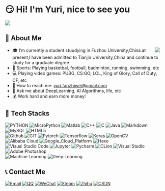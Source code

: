 # :smirk: Hi! I'm Yuri, nice to see you
![](https://www.hualigs.cn/image/60af2d1ea3ef2.jpg)
## :eyes: About Me
<img align="right" src="https://github-readme-stats.vercel.app/api?username=FanDady&show_icons=true&icon_color=CE1D2D&text_color=718096&bg_color=ffffff&hide_title=true" />  

- :mortar_board: I’m currently a student stuudying in Fuzhou University,China.at present,I have been admitted to Tianjin University,China and continue to study for a graduate degree
- :muscle: Sports: Playing basketbal, football, badminton, running, swimming, etc
- :computer: Playing video games: PUBG, CS:GO, LOL, King of Glory, Call of Duty, CF, etc
- :email: How to reach me: [yuri.fanzhiwei@gmail.com](yuri.fanzhiwei@gmail.com)
- 💬 Ask me about DeepLearning, AI Algorithms, life, etc
- :moneybag: Work hard and earn more money!

## :wrench: Tech Stacks
![PYTHON](https://img.shields.io/badge/-Python-333333?style=flat&logo=python&logoColor=white)
![MicroPython](https://img.shields.io/badge/-MicroPython-2B2728?style=flat&logo=MicroPython&logoColor=white)
![Matlab](https://img.shields.io/badge/-Matlab-00599C?style=flat&logo=Matlab&logoColor=white)
![C++](https://img.shields.io/badge/-C++-00599C?style=flat&logo=c++&logoColor=white)
![C](https://img.shields.io/badge/-C-A8B9CC?style=flat&logo=c&logoColor=white)
![Java](https://img.shields.io/badge/-Java-007396?style=flat&logo=java&logoColor=white)
![Markdown](https://img.shields.io/badge/-Markdown-333333?style=flat&logo=markdown)
![MySQL](https://img.shields.io/badge/-MySQL-4479A1?style=flat&logo=MySQL&logoColor=white)
![HTML5](https://img.shields.io/badge/-HTML5-E34F26?style=flat&logo=html5&logoColor=white)  
![Github](https://img.shields.io/badge/-Github-181717?style=flat&logo=github&logoColor=white)
![GIT](https://img.shields.io/badge/-Git-F05032?style=flat&logo=git&logoColor=white)
![Pytorch](https://img.shields.io/badge/-Pytorch-EE4C2C?style=flat&logo=pytorch&logoColor=white)
![Tensorflow](https://img.shields.io/badge/-Tensorflow-FF6F00?style=flat&logo=tensorflow&logoColor=white)
![Keras](https://img.shields.io/badge/-Keras-D00000?style=flat&logo=keras&logoColor=white)
![OpenCV](https://img.shields.io/badge/-OpenCV-5C3EE8?style=flat&logo=OpenCV&logoColor=white)
![Alibaba Cloud](https://img.shields.io/badge/-AlibabaCloud-FF6A00?style=flat&logo=Alibaba-Cloud&logoColor=white)
![Google_Cloud_Platform](https://img.shields.io/badge/-Google_Cloud_Platform-1a73e8?style=flat-square&logo=google-cloud&logoColor=white)
![Hexo](https://img.shields.io/badge/-Hexo-0E83D?style=flat&logo=Hexo&logoColor=white)  
![Visual Studio Code](https://img.shields.io/badge/-VisualStudioCode-007ACC?style=flat&logo=Visual-Studio-Code&logoColor=white)
![Jupyter](https://img.shields.io/badge/Jupyter-F37626?style=flat-square&logo=Jupyter&logoColor=white)
![Pycharm](https://img.shields.io/badge/-Pycharm-000000?style=flat&logo=Pycharm&logoColor=white)
![CLion](https://img.shields.io/badge/-CLion-000000?style=flat&logo=CLion&logoColor=white)
![Visual Studio](https://img.shields.io/badge/-VisualStudio-5C2D91?style=flat&logo=Visual-Studio&logoColor=white)
![Adobe Photoshop](https://img.shields.io/badge/-Adobe_Photoshop-31A8FF?style=flat&logo=Adobe-Photoshop&logoColor=white)  
![Machine Learning](https://img.shields.io/badge/-Machine_Learning-333333?style=flat&logo=Machine-Learning&logoColor=white)
![Deep Learning](https://img.shields.io/badge/-Deep_Learning-333333?style=flat&logo=Deep-Learning&logoColor=white)

## :telephone_receiver: Contact Me
<a href="mailto:Yuri.Fanzhiwei@gmail.com"><img alt="Email" src="https://img.shields.io/badge/Email-Yuri.Fanzhiwei@gmail.com-blue?style=flat&logo=gmail"></a>
<a href="1140021702"><img alt="QQ" src="https://img.shields.io/badge/QQ-1140021702-blue?style=flat&logo=Tencent-QQ"></a>
<a href="Yuri_FanZhiwei"><img alt="WeChat" src="https://img.shields.io/badge/WeChat-Yuri_FanZhiwei-blue?style=flat&logo=WeChat"></a>
<a href="Steam"><img alt="Steam" src="https://img.shields.io/badge/Steam-1189404453-blue?style=flat&logo=Steam"></a>
[![Zhihu](https://img.shields.io/badge/-Zhihu-0084FF?style=flat&logo=Zhihu&logoColor=white)](https://www.zhihu.com/people/fan-zhi-wei-68)
[![CSDN](https://img.shields.io/badge/-CSDN-333333?style=flat&logo=CSDN&logoColor=white)](https://blog.csdn.net/qq_43711697)









